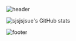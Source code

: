 
<!--
**sjsjsjsue/sjsjsjsue** is a ✨ _special_ ✨ repository because its `README.md` (this file) appears on your GitHub profile.

Here are some ideas to get you started:

- 🔭 I’m currently working on ...
- 🌱 I’m currently learning ...
- 👯 I’m looking to collaborate on ...
- 🤔 I’m looking for help with ...
- 💬 Ask me about ...
- 📫 How to reach me: ...
- 😄 Pronouns: ...
- ⚡ Fun fact: ...
[Anurag's GitHub stats](https://github-readme-stats.vercel.app/api?sjsjsjsue=anuraghazra&theme=darcula_icons=true) <맨 아래 S>
<a href="버튼을 눌렀을 때 이동할 링크" target="_blank"><img src="https://img.shields.io/badge/뱃지레이블-배경색?style=뱃지모양&logo=로고&logoColor=로고색상"/></a>
![header](https://capsule-render.vercel.app/api?type=wave&color=auto&height=300&section=header&text=capsule%20render&fontSize=90) <맨위 꾸미기>
-->

![header](https://capsule-render.vercel.app/api?type=waving&color=0:EDC7E8,100:121212&height=300&section=header&text=Welcome&fontSize=80&fontColor=F6F6F6&animation=twinkling)


![sjsjsjsue's GitHub stats](https://github-readme-stats.vercel.app/api?username=sjsjsjsue&theme=dark&show_icons=true)

![footer](https://capsule-render.vercel.app/api?section=footer&color=0:EDC7E8,100:121212&type=waving)
